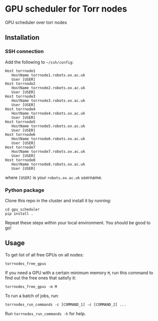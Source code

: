 # GPU scheduler for Torr nodes
GPU scheduler over torr nodes

## Installation

### SSH connection

Add the following to `~/ssh/config`:

```
Host torrnode1
   HostName torrnode1.robots.ox.ac.uk
   User [USER]
Host torrnode2
   HostName torrnode2.robots.ox.ac.uk
   User [USER]
Host torrnode3
   HostName torrnode3.robots.ox.ac.uk
   User [USER]
Host torrnode4
   HostName torrnode4.robots.ox.ac.uk
   User [USER]
Host torrnode5
   HostName torrnode5.robots.ox.ac.uk
   User [USER]
Host torrnode6
   HostName torrnode6.robots.ox.ac.uk
   User [USER]
Host torrnode7
   HostName torrnode7.robots.ox.ac.uk
   User [USER]
Host torrnode8
   HostName torrnode8.robots.ox.ac.uk
   User [USER]
```

where `[USER]` is your `robots.ox.ac.uk` username.

### Python package

Clone this repo in the cluster and install it by running:

``` 
cd gpu_scheduler
pip install .
```

Repeat these steps within your local environment. You should be good to go!

## Usage

To get list of all free GPUs on all nodes:

```
torrnodes_free_gpus
```

If you need a GPU with a certain minimum memory `M`, run this command to find out the free ones that satisfy it:

```
torrnodes_free_gpus -m M
```

To run a batch of jobs, run:

```
torrnodes_run_commands -c [COMMAND_1] -c [COMMAND_2] ...
```

Run `torrnodes_run_commands -h` for help.